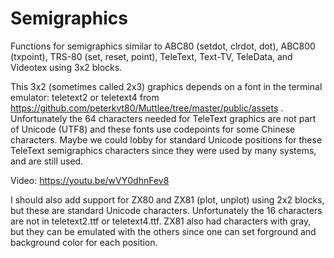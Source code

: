 # Semigraphics
Functions for semigraphics similar to ABC80 (setdot, clrdot, dot), ABC800 (txpoint), TRS-80 (set, reset, point), TeleText, 
Text-TV, TeleData, and Videotex using 3x2 blocks.

This 3x2 (sometimes called 2x3) graphics depends on a font in the terminal emulator: teletext2 or teletext4 from
https://github.com/peterkvt80/Muttlee/tree/master/public/assets . Unfortunately the 64 characters needed for TeleText graphics are not 
part of Unicode (UTF8) and these fonts use codepoints for some Chinese characters. Maybe we could lobby for standard Unicode positions
for these TeleText semigraphics characters since they were used by many systems, and are still used.

Video: https://youtu.be/wVY0dhnFev8

I should also add support for ZX80 and ZX81 (plot, unplot) using 2x2 blocks, but these are standard Unicode characters. 
Unfortunately the 16 characters are not in teletext2.ttf or teletext4.ttf. ZX81 also had characters with gray, but they can be emulated
with the others since one can set forground and background color for each position.
